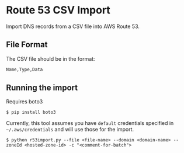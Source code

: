 # Route 53 CSV Import

Import DNS records from a CSV file into AWS Route 53.

## File Format

The CSV file should be in the format:

```txt
Name,Type,Data
```

## Running the import

Requires boto3

```
$ pip install boto3
```

Currently, this tool assumes you have `default` credentials specified in `~/.aws/credentials` and will use those for the import.

```
$ python r53import.py --file <file-name> --domain <domain-name> --zoneId <hosted-zone-id> -c "<comment-for-batch">
```